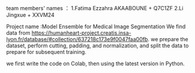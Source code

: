 team members' names ：
1.Fatima Ezzahra AKAABOUNE   + Q7C1ZF
2.Li Jingxue   + XXVM24

Project name :Model Ensemble for Medical Image Segmentation
We find data from https://humanheart-project.creatis.insa-lyon.fr/database/#collection/637218c173e9f0047faa00fb.
we prepare the dataset, perform cutting, padding, and normalization, and split the data to prepare for subsequent training.

we first write the code on Colab, then using the latest version in Python.
